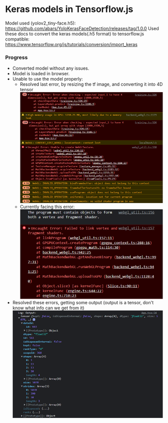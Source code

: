 # Keras models in Tensorflow.js

Model used (yolov2_tiny-face.h5): https://github.com/abars/YoloKerasFaceDetection/releases/tag/1.0.0
Used these docs to convert the keras models(.h5 format) to tensorflow.js compatible: https://www.tensorflow.org/js/tutorials/conversion/import_keras

### Progress
- Converted model without any issues.
- Model is loaded in browser.
- Unable to use the model properly: 
  - Resolved last error, by resizing the tf image, and converting it into 4D tensor
  ![Last Error](./screenshots/previous_error.png)
  - Currently facing this error:
  ![Error Screenshot](./screenshots/current_error.png)
- Resolved these errors, getting some output (output is a tensor, don't know what info can we get from it)
![Output](./screenshots/output.png)